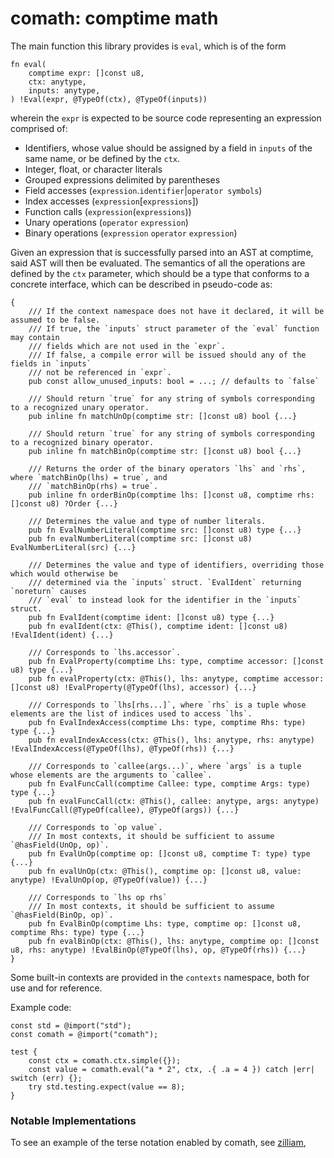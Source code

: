 # comath: comptime math
The main function this library provides is `eval`, which is of the form
```zig
fn eval(
    comptime expr: []const u8,
    ctx: anytype,
    inputs: anytype,
) !Eval(expr, @TypeOf(ctx), @TypeOf(inputs))
```
wherein the `expr` is expected to be source code representing an expression comprised of:
* Identifiers, whose value should be assigned by a field in `inputs` of the same name, or be defined by the `ctx`.
* Integer, float, or character literals
* Grouped expressions delimited by parentheses
* Field accesses (`expression`.`identifier`|`operator symbols`)
* Index accesses (`expression`[`expressions`])
* Function calls (`expression`(`expressions`))
* Unary operations (`operator` `expression`)
* Binary operations (`expression` `operator` `expression`)

Given an expression that is successfully parsed into an AST at comptime, said AST will then be evaluated.
The semantics of all the operations are defined by the `ctx` parameter, which should be a type that conforms to a concrete interface,
which can be described in pseudo-code as:
```zig
{
    /// If the context namespace does not have it declared, it will be assumed to be false.
    /// If true, the `inputs` struct parameter of the `eval` function may contain
    /// fields which are not used in the `expr`.
    /// If false, a compile error will be issued should any of the fields in `inputs`
    /// not be referenced in `expr`.
    pub const allow_unused_inputs: bool = ...; // defaults to `false`

    /// Should return `true` for any string of symbols corresponding to a recognized unary operator.
    pub inline fn matchUnOp(comptime str: []const u8) bool {...}

    /// Should return `true` for any string of symbols corresponding to a recognized binary operator.
    pub inline fn matchBinOp(comptime str: []const u8) bool {...}

    /// Returns the order of the binary operators `lhs` and `rhs`, where `matchBinOp(lhs) = true`, and
    /// `matchBinOp(rhs) = true`.
    pub inline fn orderBinOp(comptime lhs: []const u8, comptime rhs: []const u8) ?Order {...}

    /// Determines the value and type of number literals.
    pub fn EvalNumberLiteral(comptime src: []const u8) type {...}
    pub fn evalNumberLiteral(comptime src: []const u8) EvalNumberLiteral(src) {...}

    /// Determines the value and type of identifiers, overriding those which would otherwise be
    /// determined via the `inputs` struct. `EvalIdent` returning `noreturn` causes
    /// `eval` to instead look for the identifier in the `inputs` struct.
    pub fn EvalIdent(comptime ident: []const u8) type {...}
    pub fn evalIdent(ctx: @This(), comptime ident: []const u8) !EvalIdent(ident) {...}

    /// Corresponds to `lhs.accessor`.
    pub fn EvalProperty(comptime Lhs: type, comptime accessor: []const u8) type {...}
    pub fn evalProperty(ctx: @This(), lhs: anytype, comptime accessor: []const u8) !EvalProperty(@TypeOf(lhs), accessor) {...}

    /// Corresponds to `lhs[rhs...]`, where `rhs` is a tuple whose elements are the list of indices used to access `lhs`.
    pub fn EvalIndexAccess(comptime Lhs: type, comptime Rhs: type) type {...}
    pub fn evalIndexAccess(ctx: @This(), lhs: anytype, rhs: anytype) !EvalIndexAccess(@TypeOf(lhs), @TypeOf(rhs)) {...}

    /// Corresponds to `callee(args...)`, where `args` is a tuple whose elements are the arguments to `callee`.
    pub fn EvalFuncCall(comptime Callee: type, comptime Args: type) type {...}
    pub fn evalFuncCall(ctx: @This(), callee: anytype, args: anytype) !EvalFuncCall(@TypeOf(callee), @TypeOf(args)) {...}

    /// Corresponds to `op value`.
    /// In most contexts, it should be sufficient to assume `@hasField(UnOp, op)`.
    pub fn EvalUnOp(comptime op: []const u8, comptime T: type) type {...}
    pub fn evalUnOp(ctx: @This(), comptime op: []const u8, value: anytype) !EvalUnOp(op, @TypeOf(value)) {...}

    /// Corresponds to `lhs op rhs`
    /// In most contexts, it should be sufficient to assume `@hasField(BinOp, op)`.
    pub fn EvalBinOp(comptime Lhs: type, comptime op: []const u8, comptime Rhs: type) type {...}
    pub fn evalBinOp(ctx: @This(), lhs: anytype, comptime op: []const u8, rhs: anytype) !EvalBinOp(@TypeOf(lhs), op, @TypeOf(rhs)) {...}
}
```

Some built-in contexts are provided in the `contexts` namespace, both for use and for reference.

Example code:
```zig
const std = @import("std");
const comath = @import("comath");

test {
    const ctx = comath.ctx.simple({});
    const value = comath.eval("a * 2", ctx, .{ .a = 4 }) catch |err| switch (err) {};
    try std.testing.expect(value == 8);
}
```

### Notable Implementations
To see an example of the terse notation enabled by comath, see [zilliam](https://github.com/ymndoseijin/zilliam), 
